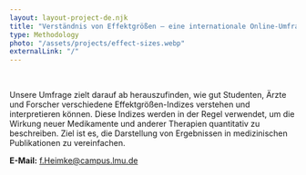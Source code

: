 ```yaml
---
layout: layout-project-de.njk
title: "Verständnis von Effektgrößen – eine internationale Online-Umfrage"
type: Methodology
photo: "/assets/projects/effect-sizes.webp"
externalLink: "/"
---
```


<br>

Unsere Umfrage zielt darauf ab herauszufinden, wie gut Studenten, Ärzte und Forscher verschiedene Effektgrößen-Indizes verstehen und interpretieren können. Diese Indizes werden in der Regel verwendet, um die Wirkung neuer Medikamente und anderer Therapien quantitativ zu beschreiben. Ziel ist es, die Darstellung von Ergebnissen in medizinischen Publikationen zu vereinfachen.

**E-Mail:** [f.Heimke@campus.lmu.de](mailto:f.Heimke@campus.lmu.de)
    